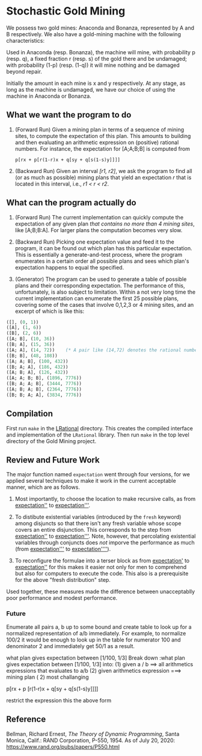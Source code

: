 # Stochastic Gold Mining


We possess two gold mines: Anaconda and Bonanza, 
   represented by A and B respectively. We also have a gold-mining machine with the following 
   characteristics: 

   Used in Anaconda (resp. Bonanza), the machine will mine, with 
   probability p (resp. q), a fixed fraction r (resp. s) of the 
   gold there and be undamaged; with probability (1-p) (resp. (1-q)) 
   it will mine nothing and be damaged beyond repair. 

   Initially the amount in each mine is x and y respectively. At any stage, as long
   as the machine is undamaged, we have our choice 
   of using the machine in Anaconda or Bonanza. 

## What we want the program to do

1. (Forward Run) Given a mining plan in terms of a sequence of mining sites,
   to compute the expectation of this plan. This amounts to building and then
   evaluating an arithmetic expression on (positive) rational numbers. For instance,
   the expectation for [A;A;B;B] is computed from
   
   ```
   p[rx + p[r(1-r)x + q[sy + q[s(1-s)y]]]]
   ```

1. (Backward Run) Given  an interval _[r1, r2]_, we ask the program to find
all (or as much as possible) mining plans that yield an  expectation _r_ that is located in this interval,
i.e.,  _r1 < r < r2_.

## What can the program actually do

1. (Forward Run) The current implementation can quickly compute the expectation of any given
plan _that contains no more than 4 mining sites_, like [A;B;B:A]. For larger plans the
 computation becomes very slow.

1. (Backward Run) Picking one expectation value and feed it to the program,
it can be found out which plan has this particular expectation. This is essentially a generate-and-test process,
 where the program enumerates in a certain order all possible plans and sees which plan's expectation happens to
 equal the specified. 

1. (Generator) The program can  be used to generate a table of possible plans and
their corresponding expectation. The performance of this, unfortunately,
is also subject to limitation. Within a not very long time the current
implementation can enumerate the first 25 possible plans, covering some of the
cases that involve  0,1,2,3 or 4 mining sites, and an excerpt of which is like this:

```ocaml
([], (0, 1))
([A], (1, 6))
([B], (2, 6))
([A; B], (10, 36))
([B; A], (15, 36))
([A; A], (14, 72))    (* A pair like (14,72) denotes the rational number 14/72 *)
([B; B], (48, 108))     
([A; A; B], (100, 432))
([B; A; A], (186, 432))
([A; B; A], (126, 432))
([A; A; B; B], (1896, 7776))
([B; A; A; B], (3444, 7776))
([A; B; A; B], (2364, 7776))
([B; B; A; A], (3834, 7776))
```


## Compilation

First run `make` in the [LRational](LRational) directory. This creates the compiled interface and implementation of the
`LRational` library. Then run `make` in the top level directory of the Gold Mining project.

## Review and Future Work

The major function named `expectation` went through four versions, for we applied several techniques to make it
work in the current acceptable manner, which are as follows.

1. Most importantly, to choose the location to make recursive calls, as from  [expectation''](https://github.com/YueLiPicasso/intro_ocaml/blob/7496a7cd6968b56eba11c84affc04a20906acfdf/OCanren_exercises/Gold_Mining/mining.ml#L76) to
 [expectation'''](https://github.com/YueLiPicasso/intro_ocaml/blob/7496a7cd6968b56eba11c84affc04a20906acfdf/OCanren_exercises/Gold_Mining/mining.ml#L99).

1. To distibute  existential variables (introduced by the `fresh` keyword) among disjuncts so that there isn't
any fresh variable whose scope covers an entire disjunction. This corresponds to the step from [expectation''](https://github.com/YueLiPicasso/intro_ocaml/blob/7496a7cd6968b56eba11c84affc04a20906acfdf/OCanren_exercises/Gold_Mining/mining.ml#L76) to
 [expectation'''](https://github.com/YueLiPicasso/intro_ocaml/blob/7496a7cd6968b56eba11c84affc04a20906acfdf/OCanren_exercises/Gold_Mining/mining.ml#L99).  Note, however, that percolating existential variables through conjuncts does _not_ imporve the
 performance as much (from [expectation'''](https://github.com/YueLiPicasso/intro_ocaml/blob/7496a7cd6968b56eba11c84affc04a20906acfdf/OCanren_exercises/Gold_Mining/mining.ml#L99) to [expectation''''](https://github.com/YueLiPicasso/intro_ocaml/blob/7496a7cd6968b56eba11c84affc04a20906acfdf/OCanren_exercises/Gold_Mining/mining.ml#L121)). 

1. To reconfigure the formulae into a terser block as from [expectation'](https://github.com/YueLiPicasso/intro_ocaml/blob/7562aedc74d51e446627c6e95988e1ff875f01c4/OCanren_exercises/Gold_Mining/mining.ml#L55) to [expectation''](https://github.com/YueLiPicasso/intro_ocaml/blob/7562aedc74d51e446627c6e95988e1ff875f01c4/OCanren_exercises/Gold_Mining/mining.ml#L76) for this makes it easier not only for men to comprehend but also
 for computers to execute the code. This also is a prerequisite for the above "fresh distribution" step. 

Used together, these measures made the difference between unacceptablly poor performance and modest performance.


### Future

Enumerate all pairs a, b up to some bound and create table to look up for a normalized representation of a/b immediately. For example, to normalize 100/2 it would be enough to look up in the table for numerator 100 and denominator 2 and immediately get 50/1 as a result.



what plan gives expectation between [1/100, 1/3] 
Break down :what plan gives expectation between [1/100, 1/3] 
into: 
(1) given a / b ==> all arithmetics expressions that evaluates to a/b 
(2) given arithmetics expression ===> mining plan 
( 2) most challanging

p[rx + p [r(1-r)x + q[sy + q[s(1-s)y]]]]

restrict the expression this the above form




## Reference

Bellman, Richard Ernest, _The Theory of Dynamic Programming_, Santa Monica, Calif.: RAND Corporation, P-550, 1954. As of July 20, 2020: https://www.rand.org/pubs/papers/P550.html






